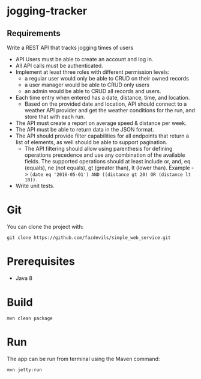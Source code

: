 # jogging-tracker

## Requirements ##

Write a REST API that tracks jogging times of users

- API Users must be able to create an account and log in.
- All API calls must be authenticated.
- Implement at least three roles with different permission levels:
  - a regular user would only be able to CRUD on their owned records
  - a user manager would be able to CRUD only users
  - an admin would be able to CRUD all records and users.
- Each time entry when entered has a date, distance, time, and location.
	- Based on the provided date and location, API should connect to a weather API provider and get the weather conditions for the run, and store that with each run.
- The API must create a report on average speed & distance per week.
- The API must be able to return data in the JSON format.
- The API should provide filter capabilities for all endpoints that return a list of elements, as well should be able to support pagination.
	- The API filtering should allow using parenthesis for defining operations precedence and use any combination of the available fields. The supported operations should at least include or, and, eq (equals), ne (not equals), gt (greater than), lt (lower than).
		Example -> `(date eq '2016-05-01') AND ((distance gt 20) OR (distance lt 10)).`
- Write unit tests.

# Git

You can clone the project with:

	git clone https://github.com/fazdevils/simple_web_service.git


# Prerequisites

* Java 8

		
# Build

	mvn clean package


# Run

The app can be run from terminal using the Maven command:

	mvn jetty:run
